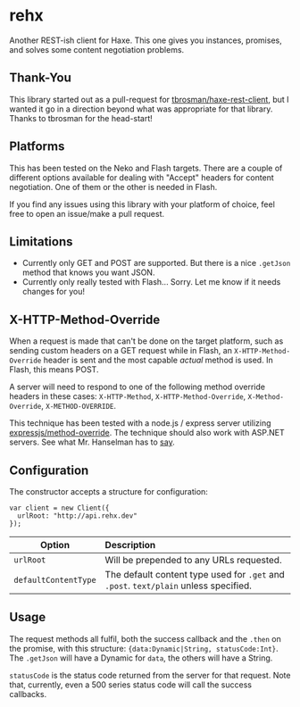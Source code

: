 # rehx
Another REST-ish client for Haxe. This one gives you instances, promises, and solves some content negotiation problems.

## Thank-You
This library started out as a pull-request for [tbrosman/haxe-rest-client](https://github.com/tbrosman/haxe-rest-client), but I wanted it go in a direction beyond what was appropriate for that library. Thanks to tbrosman for the head-start!

## Platforms
This has been tested on the Neko and Flash targets. There are a couple of different options available for dealing with "Accept" headers for content negotiation. One of them or the other is needed in Flash.

If you find any issues using this library with your platform of choice, feel free to open an issue/make a pull request.

## Limitations
* Currently only GET and POST are supported. But there is a nice `.getJson` method that knows you want JSON.
* Currently only really tested with Flash... Sorry. Let me know if it needs changes for you!

## X-HTTP-Method-Override
When a request is made that can't be done on the target platform, such as sending custom headers on a GET request while in Flash, an `X-HTTP-Method-Override` header is sent and the most capable _actual_ method is used. In Flash, this means POST. 

A server will need to respond to one of the following method override headers in these cases: `X-HTTP-Method`, `X-HTTP-Method-Override`, `X-Method-Override`, `X-METHOD-OVERRIDE`. 

This technique has been tested with a node.js / express server utilizing [expressjs/method-override](https://github.com/expressjs/method-override). The technique should also work with ASP.NET servers. See what Mr. Hanselman has to [say](http://www.hanselman.com/blog/HTTPPUTOrDELETENotAllowedUseXHTTPMethodOverrideForYourRESTServiceWithASPNETWebAPI.aspx).

## Configuration
The constructor accepts a structure for configuration: 

```
var client = new Client({
  urlRoot: "http://api.rehx.dev"
});
```

Option                               | Description
-------------------------------------|:-----------
`urlRoot`                            | Will be prepended to any URLs requested. 
`defaultContentType`                 | The default content type used for `.get` and `.post`. `text/plain` unless specified. 

## Usage
The request methods all fulfil, both the success callback and the `.then` on the promise, with this structure: `{data:Dynamic|String, statusCode:Int}`.
The `.getJson` will have a Dynamic for `data`, the others will have a String.

`statusCode` is the status code returned from the server for that request. Note that, currently, even a 500 series status code will call the success callbacks.
